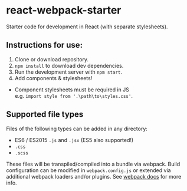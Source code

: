 # react-webpack-starter
Starter code for development in React (with separate stylesheets).

## Instructions for use:

1. Clone or download repository.
2. `npm install` to download dev dependencies.
3. Run the development server with `npm start`.
4. Add components & stylesheets!
  * Component stylesheets must be required in JS  
    e.g. `import style from '.\path\to\styles.css'`.


## Supported file types

Files of the following types can be added in any directory:
  * ES6 / ES2015 `.js` and `.jsx` (ES5 also supported!)
  * `.css`
  * `.scss`

These files will be transpiled/compiled into a bundle via webpack.
Build configuration can be modified in `webpack.config.js` or extended
via additional webpack loaders and/or plugins. See [webpack docs](https://webpack.github.io/docs/) for more info.
